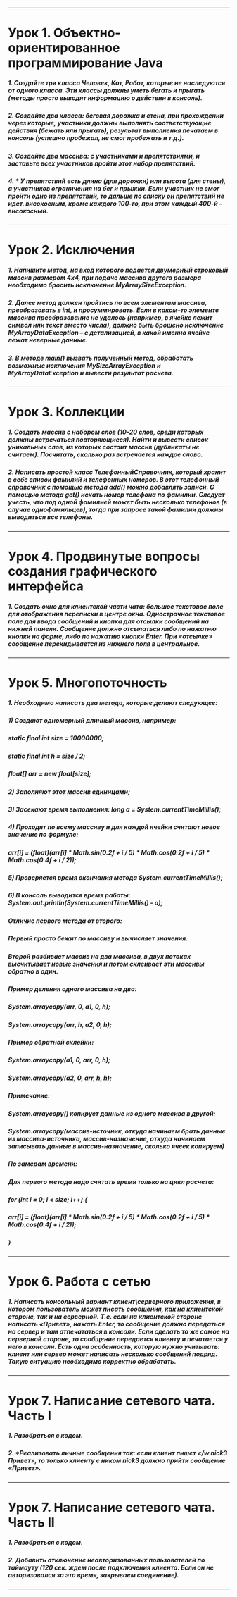 ____
# Урок 1. Объектно-ориентированное программирование Java
##### 1. Создайте три класса Человек, Кот, Робот, которые не наследуются от одного класса. Эти классы должны уметь бегать и прыгать (методы просто выводят информацию о действии в консоль).
##### 2. Создайте два класса: беговая дорожка и стена, при прохождении через которые, участники должны выполнять соответствующие действия (бежать или прыгать), результат выполнения печатаем в консоль (успешно пробежал, не смог пробежать и т.д.).
##### 3. Создайте два массива: с участниками и препятствиями, и заставьте всех участников пройти этот набор препятствий.
##### 4. * У препятствий есть длина (для дорожки) или высота (для стены), а участников ограничения на бег и прыжки. Если участник не смог пройти одно из препятствий, то дальше по списку он препятствий не идет. високосным, кроме каждого 100-го, при этом каждый 400-й – високосный.
____
# Урок 2. Исключения
##### 1. Напишите метод, на вход которого подается двумерный строковый массив размером 4х4, при подаче массива другого размера необходимо бросить исключение MyArraySizeException.
##### 2. Далее метод должен пройтись по всем элементам массива, преобразовать в int, и просуммировать. Если в каком-то элементе массива преобразование не удалось (например, в ячейке лежит символ или текст вместо числа), должно быть брошено исключение MyArrayDataException – с детализацией, в какой именно ячейке лежат неверные данные.
##### 3. В методе main() вызвать полученный метод, обработать возможные исключения MySizeArrayException и MyArrayDataException и вывести результат расчета.
____
# Урок 3. Коллекции
##### 1. Создать массив с набором слов (10-20 слов, среди которых должны встречаться повторяющиеся). Найти и вывести список уникальных слов, из которых состоит массив (дубликаты не считаем). Посчитать, сколько раз встречается каждое слово.
##### 2. Написать простой класс ТелефонныйСправочник, который хранит в себе список фамилий и телефонных номеров. В этот телефонный справочник с помощью метода add() можно добавлять записи. С помощью метода get() искать номер телефона по фамилии. Следует учесть, что под одной фамилией может быть несколько телефонов (в случае однофамильцев), тогда при запросе такой фамилии должны выводиться все телефоны.
____
# Урок 4. Продвинутые вопросы создания графического интерфейса
##### 1. Создать окно для клиентской части чата: большое текстовое поле для отображения переписки в центре окна. Однострочное текстовое поле для ввода сообщений и кнопка для отсылки сообщений на нижней панели. Сообщение должно отсылаться либо по нажатию кнопки на форме, либо по нажатию кнопки Enter. При «отсылке» сообщение перекидывается из нижнего поля в центральное.
____
# Урок 5. Многопоточность
##### 1. Необходимо написать два метода, которые делают следующее:
##### 1) Создают одномерный длинный массив, например:
##### static final int size = 10000000;
##### static final int h = size / 2;
##### float[] arr = new float[size];
##### 2) Заполняют этот массив единицами;
##### 3) Засекают время выполнения: long a = System.currentTimeMillis();
##### 4) Проходят по всему массиву и для каждой ячейки считают новое значение по формуле:
##### arr[i] = (float)(arr[i] * Math.sin(0.2f + i / 5) * Math.cos(0.2f + i / 5) * Math.cos(0.4f + i / 2));
##### 5) Проверяется время окончания метода System.currentTimeMillis();
##### 6) В консоль выводится время работы: System.out.println(System.currentTimeMillis() - a);
##### Отличие первого метода от второго:
##### Первый просто бежит по массиву и вычисляет значения.
##### Второй разбивает массив на два массива, в двух потоках высчитывает новые значения и потом склеивает эти массивы обратно в один.
##### Пример деления одного массива на два:
##### System.arraycopy(arr, 0, a1, 0, h);
##### System.arraycopy(arr, h, a2, 0, h);
##### Пример обратной склейки:
##### System.arraycopy(a1, 0, arr, 0, h);
##### System.arraycopy(a2, 0, arr, h, h);
##### Примечание:
##### System.arraycopy() копирует данные из одного массива в другой:
##### System.arraycopy(массив-источник, откуда начинаем брать данные из массива-источника, массив-назначение, откуда начинаем записывать данные в массив-назначение, сколько ячеек копируем)
##### По замерам времени:
##### Для первого метода надо считать время только на цикл расчета:
##### for (int i = 0; i < size; i++) {
##### arr[i] = (float)(arr[i] * Math.sin(0.2f + i / 5) * Math.cos(0.2f + i / 5) * Math.cos(0.4f + i / 2));
##### }
____
# Урок 6. Работа с сетью
##### 1. Написать консольный вариант клиент\серверного приложения, в котором пользователь может писать сообщения, как на клиентской стороне, так и на серверной. Т.е. если на клиентской стороне написать «Привет», нажать Enter, то сообщение должно передаться на сервер и там отпечататься в консоли. Если сделать то же самое на серверной стороне, то сообщение передается клиенту и печатается у него в консоли. Есть одна особенность, которую нужно учитывать: клиент или сервер может написать несколько сообщений подряд. Такую ситуацию необходимо корректно обработать.
____
# Урок 7. Написание сетевого чата. Часть I
##### 1. Разобраться с кодом.
##### 2. *Реализовать личные сообщения так: если клиент пишет «/w nick3 Привет», то только клиенту с ником nick3 должно прийти сообщение «Привет».
____
# Урок 7. Написание сетевого чата. Часть II
##### 1. Разобраться с кодом.
##### 2. Добавить отключение неавторизованных пользователей по таймауту (120 сек. ждем после подключения клиента. Если он не авторизовался за это время, закрываем соединение).
____
